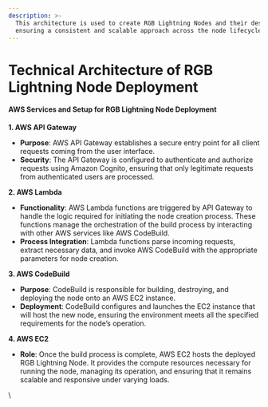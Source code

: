 ```yaml
---
description: >-
  This architecture is used to create RGB Lightning Nodes and their destruction,
  ensuring a consistent and scalable approach across the node lifecycle.
---
```


# Technical Architecture of RGB Lightning Node Deployment

#### AWS Services and Setup for RGB Lightning Node Deployment

**1. AWS API Gateway**

* **Purpose**: AWS API Gateway establishes a secure entry point for all client requests coming from the user interface.
* **Security**: The API Gateway is configured to authenticate and authorize requests using Amazon Cognito, ensuring that only legitimate requests from authenticated users are processed.

**2. AWS Lambda**

* **Functionality**: AWS Lambda functions are triggered by API Gateway to handle the logic required for initiating the node creation process. These functions manage the orchestration of the build process by interacting with other AWS services like AWS CodeBuild.
* **Process Integration**: Lambda functions parse incoming requests, extract necessary data, and invoke AWS CodeBuild with the appropriate parameters for node creation.

**3. AWS CodeBuild**

* **Purpose**: CodeBuild is responsible for building, destroying, and deploying the node onto an AWS EC2 instance.
* **Deployment**: CodeBuild configures and launches the EC2 instance that will host the new node, ensuring the environment meets all the specified requirements for the node’s operation.

**4. AWS EC2**

* **Role**: Once the build process is complete, AWS EC2 hosts the deployed RGB Lightning Node. It provides the compute resources necessary for running the node, managing its operation, and ensuring that it remains scalable and responsive under varying loads.

\
